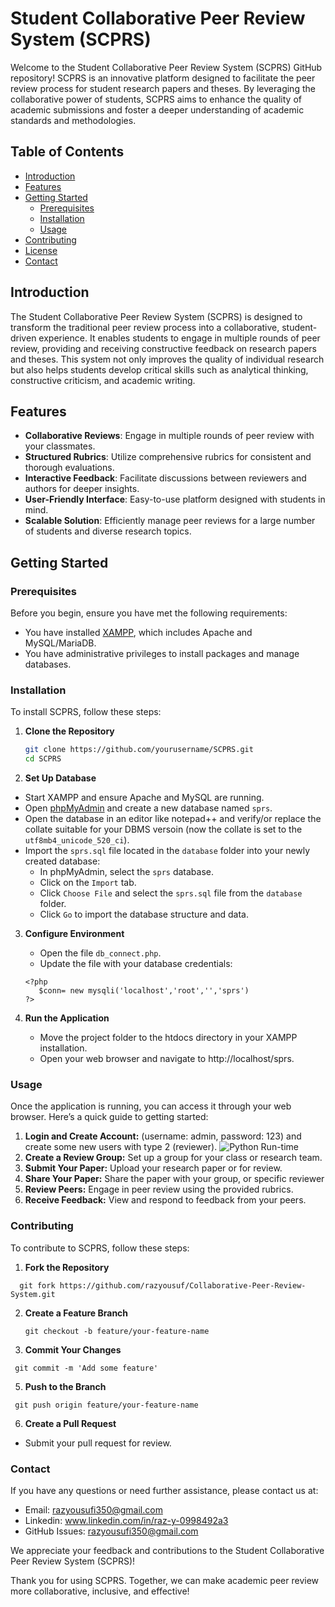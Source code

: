 # Student Collaborative Peer Review System (SCPRS)

Welcome to the Student Collaborative Peer Review System (SCPRS) GitHub repository! SCPRS is an innovative platform designed to facilitate the peer review process for student research papers and theses. By leveraging the collaborative power of students, SCPRS aims to enhance the quality of academic submissions and foster a deeper understanding of academic standards and methodologies.

## Table of Contents

- [Introduction](#introduction)
- [Features](#features)
- [Getting Started](#getting-started)
  - [Prerequisites](#prerequisites)
  - [Installation](#installation)
  - [Usage](#usage)
- [Contributing](#contributing)
- [License](#license)
- [Contact](#contact)

## Introduction

The Student Collaborative Peer Review System (SCPRS) is designed to transform the traditional peer review process into a collaborative, student-driven experience. It enables students to engage in multiple rounds of peer review, providing and receiving constructive feedback on research papers and theses. This system not only improves the quality of individual research but also helps students develop critical skills such as analytical thinking, constructive criticism, and academic writing.

## Features

- **Collaborative Reviews**: Engage in multiple rounds of peer review with your classmates.
- **Structured Rubrics**: Utilize comprehensive rubrics for consistent and thorough evaluations.
- **Interactive Feedback**: Facilitate discussions between reviewers and authors for deeper insights.
- **User-Friendly Interface**: Easy-to-use platform designed with students in mind.
- **Scalable Solution**: Efficiently manage peer reviews for a large number of students and diverse research topics.

## Getting Started

### Prerequisites

Before you begin, ensure you have met the following requirements:
- You have installed [XAMPP](https://www.apachefriends.org/index.html), which includes Apache and MySQL/MariaDB.
- You have administrative privileges to install packages and manage databases.

### Installation

To install SCPRS, follow these steps:

1. **Clone the Repository**

   ```bash
   git clone https://github.com/yourusername/SCPRS.git
   cd SCPRS
   ```
2. **Set Up Database**
  * Start XAMPP and ensure Apache and MySQL are running.
  * Open [phpMyAdmin](http://localhost/phpmyadmin) and create a new database named `sprs`.
  * Open the database in an editor like notepad++ and verify/or replace the collate suitable for your DBMS versoin (now the collate is set to the `utf8mb4_unicode_520_ci`).
  * Import the `sprs.sql` file located in the `database` folder into your newly created database:
     - In phpMyAdmin, select the `sprs` database.
     - Click on the `Import` tab.
     - Click `Choose File` and select the `sprs.sql` file from the `database` folder.
     - Click `Go` to import the database structure and data.

3. **Configure Environment**
    - Open the file `db_connect.php`.
    - Update the file with your database credentials:
  
     ```
     <?php
        $conn= new mysqli('localhost','root','','sprs')
     ?>
     ```

4. **Run the Application**
    - Move the project folder to the htdocs directory in your XAMPP installation.
    - Open your web browser and navigate to http://localhost/sprs.


### Usage
Once the application is running, you can access it through your web browser. Here’s a quick guide to getting started:

1. **Login and Create Account:** (username: admin, password: 123) and create some new users with type 2 (reviewer).
   ![Python Run-time](Images/python_run_time.png "Python Run-time")
3. **Create a Review Group:** Set up a group for your class or research team.
4. **Submit Your Paper:** Upload your research paper or for review.
5. **Share Your Paper:** Share the paper with your group, or specific reviewer
6. **Review Peers:** Engage in peer review using the provided rubrics.
7. **Receive Feedback:** View and respond to feedback from your peers.

### Contributing
To contribute to SCPRS, follow these steps:

1. **Fork the Repository**
 ```
   git fork https://github.com/razyousuf/Collaborative-Peer-Review-System.git
 ```

2. **Create a Feature Branch**
   ```
   git checkout -b feature/your-feature-name
   ```
3. **Commit Your Changes**
  ```
   git commit -m 'Add some feature'
  ```
5. **Push to the Branch**
  ```
   git push origin feature/your-feature-name
  ```
6. **Create a Pull Request**
  - Submit your pull request for review.

### Contact
If you have any questions or need further assistance, please contact us at:
  * Email: razyousufi350@gmail.com
  * Linkedin: www.linkedin.com/in/raz-y-0998492a3
  * GitHub Issues: razyousufi350@gmail.com

We appreciate your feedback and contributions to the Student Collaborative Peer Review System (SCPRS)!

Thank you for using SCPRS. Together, we can make academic peer review more collaborative, inclusive, and effective!
